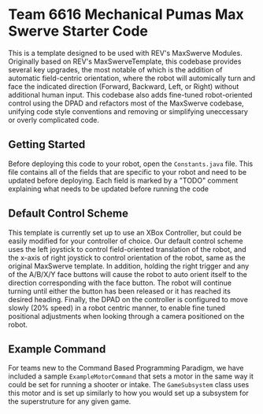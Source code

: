 # Team 6616 Mechanical Pumas Max Swerve Starter Code
This is a template designed to be used with REV's MaxSwerve Modules. Originally based on REV's MaxSwerveTemplate, this codebase provides several key upgrades, the most notable of which is the addition of automatic field-centric orientation, where the robot will automically turn and face the indicated direction (Forward, Backward, Left, or Right) without additional human input. This codebase also adds fine-tuned robot-oriented control using the DPAD and refactors most of the MaxSwerve codebase, unifying code style conventions and removing or simplifying uneccessary or overly complicated code. 

## Getting Started
Before deploying this code to your robot, open the `Constants.java` file. This file contains all of the fields that are specific to your robot and need to be updated before deploying. Each field is marked by a "TODO" comment explaining what needs to be updated before running the code

## Default Control Scheme
This template is currently set up to use an XBox Controller, but could be easily modified for your controller of choice. Our default control scheme uses the left joystick to control field-oriented translation of the robot, and the x-axis of right joystick to control orientation of the robot, same as the original MaxSwerve template. In addition, holding the right trigger and any of the A/B/X/Y face buttons will cause the robot to auto orient itself to the direction corresponding with the face button. The robot will continue turning until either the button has been released or it has reached its desired heading. Finally, the DPAD on the controller is configured to move slowly (20% speed) in a robot centric manner, to enable fine tuned positional adjustments when looking through a camera positioned on the robot. 

## Example Command
For teams new to the Command Based Programming Paradigm, we have included a sample `ExampleMotorCommand` that sets a motor in the same  way it could be set for running a shooter or intake. The `GameSubsystem` class uses this motor and is set up similarly to how you would set up a subsystem for the superstruture for any given game.
